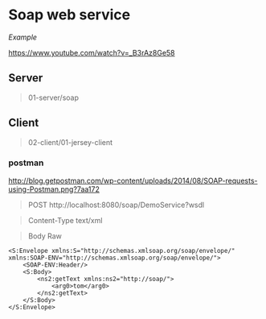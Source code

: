 # Soap web service

*Example*

https://www.youtube.com/watch?v=_B3rAz8Ge58

## Server

> 01-server/soap

## Client

> 02-client/01-jersey-client

### postman

http://blog.getpostman.com/wp-content/uploads/2014/08/SOAP-requests-using-Postman.png?7aa172

> POST http://localhost:8080/soap/DemoService?wsdl

> Content-Type text/xml

> Body Raw

```
<S:Envelope xmlns:S="http://schemas.xmlsoap.org/soap/envelope/" xmlns:SOAP-ENV="http://schemas.xmlsoap.org/soap/envelope/">
    <SOAP-ENV:Header/>
    <S:Body>
        <ns2:getText xmlns:ns2="http://soap/">
            <arg0>tom</arg0>
        </ns2:getText>
    </S:Body>
</S:Envelope>
```
